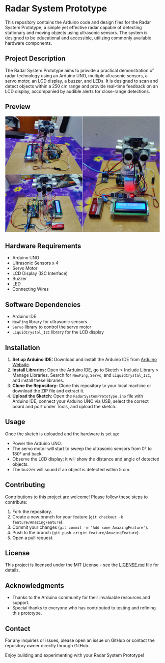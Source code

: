 # Radar System Prototype

This repository contains the Arduino code and design files for the Radar System Prototype, a simple yet effective radar capable of detecting stationary and moving objects using ultrasonic sensors. The system is designed to be educational and accessible, utilizing commonly available hardware components.

## Project Description

The Radar System Prototype aims to provide a practical demonstration of radar technology using an Arduino UNO, multiple ultrasonic sensors, a servo motor, an LCD display, a buzzer, and LEDs. It is designed to scan and detect objects within a 250 cm range and provide real-time feedback on an LCD display, accompanied by audible alerts for close-range detections.

## Preview

![Radar System Prototype](radar_system.jpg)

## Hardware Requirements

- Arduino UNO
- Ultrasonic Sensors x 4
- Servo Motor
- LCD Display (I2C Interface)
- Buzzer
- LED
- Connecting Wires

## Software Dependencies

- Arduino IDE
- `NewPing` library for ultrasonic sensors
- `Servo` library to control the servo motor
- `LiquidCrystal_I2C` library for the LCD display

## Installation

1. **Set up Arduino IDE:** Download and install the Arduino IDE from [Arduino Website](https://www.arduino.cc/en/software).
2. **Install Libraries:** Open the Arduino IDE, go to Sketch > Include Library > Manage Libraries. Search for `NewPing`, `Servo`, and `LiquidCrystal_I2C`, and install these libraries.
3. **Clone the Repository:** Clone this repository to your local machine or download the ZIP file and extract it.
4. **Upload the Sketch:** Open the `RadarSystemPrototype.ino` file with Arduino IDE, connect your Arduino UNO via USB, select the correct board and port under Tools, and upload the sketch.

## Usage

Once the sketch is uploaded and the hardware is set up:
- Power the Arduino UNO.
- The servo motor will start to sweep the ultrasonic sensors from 0° to 180° and back.
- Observe the LCD display; it will show the distance and angle of detected objects.
- The buzzer will sound if an object is detected within 5 cm.

## Contributing

Contributions to this project are welcome! Please follow these steps to contribute:
1. Fork the repository.
2. Create a new branch for your feature (`git checkout -b feature/AmazingFeature`).
3. Commit your changes (`git commit -m 'Add some AmazingFeature'`).
4. Push to the branch (`git push origin feature/AmazingFeature`).
5. Open a pull request.

## License

This project is licensed under the MIT License - see the [LICENSE.md](LICENSE) file for details.

## Acknowledgments

- Thanks to the Arduino community for their invaluable resources and support.
- Special thanks to everyone who has contributed to testing and refining this prototype.

## Contact

For any inquiries or issues, please open an issue on GitHub or contact the repository owner directly through GitHub.

Enjoy building and experimenting with your Radar System Prototype!
